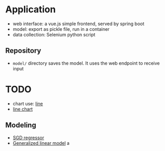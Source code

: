 # Application

- web interface: a vue.js simple frontend, served by spring boot
- model: export as pickle file, run in a container
- data collection: Selenium python script

## Repository

- `model/` directory saves the model. It uses the web endpoint to receive input

# TODO

- chart use: [line](https://docs.anychart.com/Stock_Charts/Series/Line) 
- [line chart](https://docs.anychart.com/Basic_Charts/Line_Chart) 

## Modeling

- [SGD regressor](https://scikit-learn.org/stable/modules/generated/sklearn.linear_model.SGDRegressor.html#sklearn.linear_model.SGDRegressor) 
- [Generalized linear model](https://scikit-learn.org/stable/modules/linear_model.html#generalized-linear-models) 
a